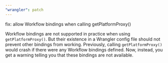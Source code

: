 ```yaml
---
"wrangler": patch
---
```


fix: allow Workflow bindings when calling getPlatformProxy()

Workflow bindings are not supported in practice when using `getPlatformProxy()`.
But their existence in a Wrangler config file should not prevent other bindings from working.
Previously, calling `getPlatformProxy()` would crash if there were any Workflow bindings defined.
Now, instead, you get a warning telling you that these bindings are not available.
